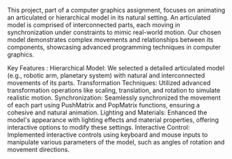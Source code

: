 This project, part of a computer graphics assignment, focuses on animating an articulated or hierarchical model in its natural setting.
An articulated model is comprised of interconnected parts, each moving in synchronization under constraints to mimic real-world motion.
Our chosen model demonstrates complex movements and relationships between its components, showcasing advanced programming techniques in 
computer graphics.

Key Features : 
Hierarchical Model: We selected a detailed articulated model (e.g., robotic arm, planetary system) with natural and interconnected movements of its parts.
Transformation Techniques: Utilized advanced transformation operations like scaling, translation, and rotation to simulate realistic motion.
Synchronization: Seamlessly synchronized the movement of each part using PushMatrix and PopMatrix functions, ensuring a cohesive and natural animation.
Lighting and Materials: Enhanced the model's appearance with lighting effects and material properties, offering interactive options to modify these settings.
Interactive Control: Implemented interactive controls using keyboard and mouse inputs to manipulate various parameters of the model, such as angles of rotation and movement directions.
